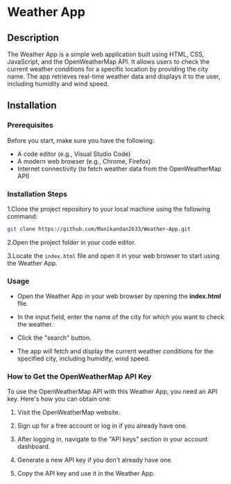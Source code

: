 # Weather App

## Description

The Weather App is a simple web application built using HTML, CSS, JavaScript, and the OpenWeatherMap API. It allows users to check the current weather conditions for a specific location by providing the city name. The app retrieves real-time weather data and displays it to the user, including humidity and wind speed.

## Installation

### Prerequisites

Before you start, make sure you have the following:

* A code editor (e.g., Visual Studio Code)
* A modern web browser (e.g., Chrome, Firefox)
* Internet connectivity (to fetch weather data from the OpenWeatherMap API)

### Installation Steps

1.Clone the project repository to your local machine using the following command:

```bash
git clone https://github.com/Manikandan2633/Weather-App.git
```
2.Open the project folder in your code editor.

3.Locate the `index.html` file and open it in your web browser to start using the Weather App.

### Usage

* Open the Weather App in your web browser by opening the **index.html** file.

* In the input field, enter the name of the city for which you want to check the weather.

* Click the "search" button.

* The app will fetch and display the current weather conditions for the specified city, including humidity, wind speed.

### How to Get the OpenWeatherMap API Key

To use the OpenWeatherMap API with this Weather App, you need an API key. Here's how you can obtain one:

1. Visit the OpenWeatherMap website.

2. Sign up for a free account or log in if you already have one.

3. After logging in, navigate to the "API keys" section in your account dashboard.

4. Generate a new API key if you don't already have one.

5. Copy the API key and use it in the Weather App.


